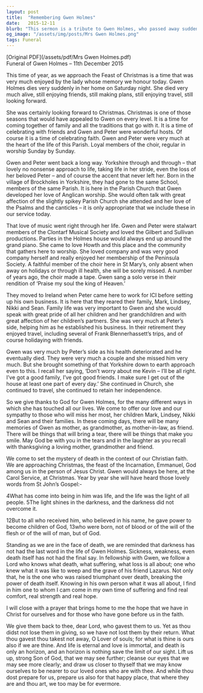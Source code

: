 ```yaml
---
layout: post
title:  "Remembering Gwen Holmes"
date:   2015-12-11
blurb: "This sermon is a tribute to Gwen Holmes, who passed away suddenly. Gwen was a cherished member of the parish, known for her love of music, family, and faith. Despite the loss of her husband, Peter, Gwen remained active and independent, continuing to participate in church activities and travel. The sermon emphasizes the enduring hope found in faith and the comfort of memories."
og_image: "/assets/img/posts/Mrs Gwen Holmes.png"
tags: Funeral
---
```

[Original PDF](/assets/pdf/Mrs Gwen Holmes.pdf)    
Funeral of Gwen Holmes – 11th December 2015

This time of year, as we approach the Feast of Christmas is a time that was very much enjoyed by the lady whose memory we honour today. Gwen Holmes dies very suddenly in her home on Saturday night. She died very much alive, still enjoying friends, still making plans, still enjoying travel, still looking forward.

She was certainly looking forward to Christmas. Christmas is one of those seasons that would have appealed to Gwen on every level. It is a time for coming together of family and all the traditions that go with it. It is a time of celebrating with friends and Gwen and Peter were wonderful hosts. Of course it is a time of celebrating faith. Gwen and Peter were very much at the heart of the life of this Parish. Loyal members of the choir, regular in worship Sunday by Sunday.

Gwen and Peter went back a long way. Yorkshire through and through – that lovely no nonsense approach to life, taking life in her stride, even the loss of her beloved Peter – and of course the accent that never left her. Born in the village of Brockholes in Yorkshire, they had gone to the same School, members of the same Parish. It is here in the Parish Church that Gwen developed her love of Anglican worship. She would often talk with great affection of the slightly spikey Parish Church she attended and her love of the Psalms and the canticles – it is only appropriate that we include these in our service today.

That love of music went right through her life. Gwen and Peter were stalwart members of the Clontarf Musical Society and loved the Gilbert and Sullivan productions. Parties in the Holmes house would always end up around the grand piano. She came to love Howth and this place and the community that gathers here to worship. She loved company and was very good company herself and really enjoyed her membership of the Peninsula Society. A faithful member of the choir here in St Mary’s, only absent when away on holidays or through ill health, she will be sorely missed. A number of years ago, the choir made a tape. Gwen sang a solo verse in their rendition of ‘Praise my soul the king of Heaven.’

They moved to Ireland when Peter came here to work for ICI before setting up his own business. It is here that they reared their family, Mark, Lindsey, Nikki and Sean. Family life was very important to Gwen and she would speak with great pride of all her children and her grandchildren and with great affection of her children’s partners. She was very much at Peter’s side, helping him as he established his business. In their retirement they enjoyed travel, including several of Frank Blennerhassett’s trips, and of course holidaying with friends.

Gwen was very much by Peter’s side as his health deteriorated and he eventually died. They were very much a couple and she missed him very much. But she brought something of that Yorkshire down to earth approach even to this. I recall her saying, ‘Don’t worry about me Kevin – I’ll be all right. I’ve got a good family, I’ve got good friends. I make sure I get out of the house at least one part of every day.’ She continued in Church, she continued to travel, she continued to retain her independence.

So we give thanks to God for Gwen Holmes, for the many different ways in which she has touched all our lives. We come to offer our love and our sympathy to those who will miss her most, her children Mark, Lindsey, Nikki and Sean and their families. In these coming days, there will be many memories of Gwen as mother, as grandmother, as mother-in-law, as friend. There will be things that will bring a tear, there will be things that make you smile. May God be with you in the tears and in the laughter as you recall with thanksgiving a loving mother, grandmother and friend.

We come to set the mystery of death in the context of our Christian faith. We are approaching Christmas, the feast of the Incarnation, Emmanuel, God among us in the person of Jesus Christ. Gwen would always be here, at the Carol Service, at Christmas. Year by year she will have heard those lovely words from St John’s Gospel:-

4What has come into being in him was life, and the life was the light of all people. 5The light shines in the darkness, and the darkness did not overcome it.

12But to all who received him, who believed in his name, he gave power to become children of God, 13who were born, not of blood or of the will of the flesh or of the will of man, but of God.

Standing as we are in the face of death, we are reminded that darkness has not had the last word in the life of Gwen Holmes. Sickness, weakness, even death itself has not had the final say. In fellowship with Gwen, we follow a Lord who knows what death, what suffering, what loss is all about; one who knew what it was like to weep and the grave of his friend Lazarus. Not only that, he is the one who was raised triumphant over death, breaking the power of death itself. Knowing in his own person what it was all about, I find in him one to whom I cam come in my own time of suffering and find real comfort, real strength and real hope.

I will close with a prayer that brings home to me the hope that we have in Christ for ourselves and for those who have gone before us in the faith.

We give them back to thee, dear Lord, who gavest them to us. Yet as thou didst not lose them in giving, so we have not lost them by their return. What thou gavest thou takest not away, O Lover of souls; for what is thine is ours also if we are thine. And life is eternal and love is immortal, and death is only an horizon, and an horizon is nothing save the limit of our sight. Lift us up, strong Son of God, that we may see further; cleanse our eyes that we may see more clearly; and draw us closer to thyself that we may know ourselves to be nearer to our loved ones who are with thee. And while thou dost prepare for us, prepare us also for that happy place, that where they are and thou art, we too may be for evermore.
